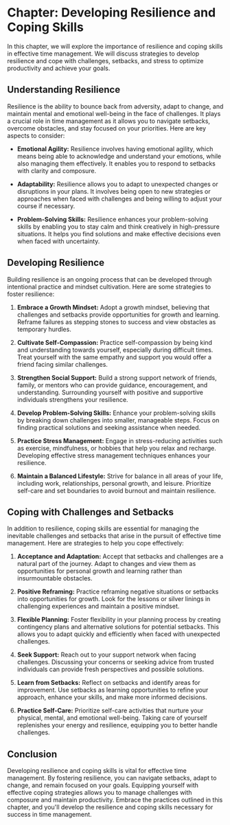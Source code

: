 Chapter: Developing Resilience and Coping Skills
================================================

In this chapter, we will explore the importance of resilience and coping skills in effective time management. We will discuss strategies to develop resilience and cope with challenges, setbacks, and stress to optimize productivity and achieve your goals.

**Understanding Resilience**
----------------------------

Resilience is the ability to bounce back from adversity, adapt to change, and maintain mental and emotional well-being in the face of challenges. It plays a crucial role in time management as it allows you to navigate setbacks, overcome obstacles, and stay focused on your priorities. Here are key aspects to consider:

* **Emotional Agility:** Resilience involves having emotional agility, which means being able to acknowledge and understand your emotions, while also managing them effectively. It enables you to respond to setbacks with clarity and composure.

* **Adaptability:** Resilience allows you to adapt to unexpected changes or disruptions in your plans. It involves being open to new strategies or approaches when faced with challenges and being willing to adjust your course if necessary.

* **Problem-Solving Skills:** Resilience enhances your problem-solving skills by enabling you to stay calm and think creatively in high-pressure situations. It helps you find solutions and make effective decisions even when faced with uncertainty.

**Developing Resilience**
-------------------------

Building resilience is an ongoing process that can be developed through intentional practice and mindset cultivation. Here are some strategies to foster resilience:

1. **Embrace a Growth Mindset:** Adopt a growth mindset, believing that challenges and setbacks provide opportunities for growth and learning. Reframe failures as stepping stones to success and view obstacles as temporary hurdles.

2. **Cultivate Self-Compassion:** Practice self-compassion by being kind and understanding towards yourself, especially during difficult times. Treat yourself with the same empathy and support you would offer a friend facing similar challenges.

3. **Strengthen Social Support:** Build a strong support network of friends, family, or mentors who can provide guidance, encouragement, and understanding. Surrounding yourself with positive and supportive individuals strengthens your resilience.

4. **Develop Problem-Solving Skills:** Enhance your problem-solving skills by breaking down challenges into smaller, manageable steps. Focus on finding practical solutions and seeking assistance when needed.

5. **Practice Stress Management:** Engage in stress-reducing activities such as exercise, mindfulness, or hobbies that help you relax and recharge. Developing effective stress management techniques enhances your resilience.

6. **Maintain a Balanced Lifestyle:** Strive for balance in all areas of your life, including work, relationships, personal growth, and leisure. Prioritize self-care and set boundaries to avoid burnout and maintain resilience.

**Coping with Challenges and Setbacks**
---------------------------------------

In addition to resilience, coping skills are essential for managing the inevitable challenges and setbacks that arise in the pursuit of effective time management. Here are strategies to help you cope effectively:

1. **Acceptance and Adaptation:** Accept that setbacks and challenges are a natural part of the journey. Adapt to changes and view them as opportunities for personal growth and learning rather than insurmountable obstacles.

2. **Positive Reframing:** Practice reframing negative situations or setbacks into opportunities for growth. Look for the lessons or silver linings in challenging experiences and maintain a positive mindset.

3. **Flexible Planning:** Foster flexibility in your planning process by creating contingency plans and alternative solutions for potential setbacks. This allows you to adapt quickly and efficiently when faced with unexpected challenges.

4. **Seek Support:** Reach out to your support network when facing challenges. Discussing your concerns or seeking advice from trusted individuals can provide fresh perspectives and possible solutions.

5. **Learn from Setbacks:** Reflect on setbacks and identify areas for improvement. Use setbacks as learning opportunities to refine your approach, enhance your skills, and make more informed decisions.

6. **Practice Self-Care:** Prioritize self-care activities that nurture your physical, mental, and emotional well-being. Taking care of yourself replenishes your energy and resilience, equipping you to better handle challenges.

**Conclusion**
--------------

Developing resilience and coping skills is vital for effective time management. By fostering resilience, you can navigate setbacks, adapt to change, and remain focused on your goals. Equipping yourself with effective coping strategies allows you to manage challenges with composure and maintain productivity. Embrace the practices outlined in this chapter, and you'll develop the resilience and coping skills necessary for success in time management.
